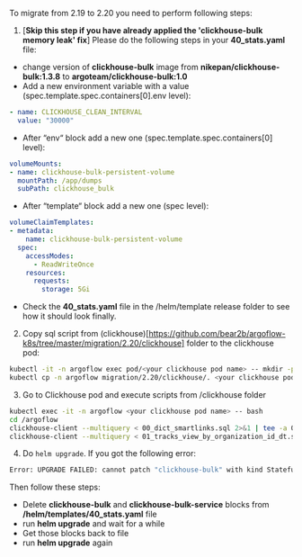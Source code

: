 To migrate from 2.19 to 2.20 you need to perform following steps:
1. [**Skip this step if you have already applied the 'clickhouse-bulk memory leak' fix**] 
Please do the following steps in your **40_stats.yaml** file:
- change version of **clickhouse-bulk** image from **nikepan/clickhouse-bulk:1.3.8** to **argoteam/clickhouse-bulk:1.0**
- Add a new environment variable with a value (spec.template.spec.containers[0].env level):
```yaml
- name: CLICKHOUSE_CLEAN_INTERVAL
  value: "30000"
```
- After “env“ block add a new one (spec.template.spec.containers[0] level):
```yaml
volumeMounts:
- name: clickhouse-bulk-persistent-volume
  mountPath: /app/dumps
  subPath: clickhouse_bulk
```
- After “template“ block add a new one (spec level):
```yaml
volumeClaimTemplates:
- metadata:
    name: clickhouse-bulk-persistent-volume
  spec:
    accessModes:
      - ReadWriteOnce
    resources:
      requests:
        storage: 5Gi
```
- Check the **40_stats.yaml** file in the /helm/template release folder to see how it should look finally. 

2. Copy sql script from (clickhouse)[https://github.com/bear2b/argoflow-k8s/tree/master/migration/2.20/clickhouse] folder to the clickhouse pod:
```bash
kubectl -it -n argoflow exec pod/<your clickhouse pod name> -- mkdir -p /argoflow
kubectl cp -n argoflow migration/2.20/clickhouse/. <your clickhouse pod name>:/argoflow/.
```

3. Go to Clickhouse pod and execute scripts from /clickhouse folder
```bash
kubectl exec -it -n argoflow <your clickhouse pod name> -- bash
cd /argoflow
clickhouse-client --multiquery < 00_dict_smartlinks.sql 2>&1 | tee -a 00_dict_smartlinks.txt
clickhouse-client --multiquery < 01_tracks_view_by_organization_id_dt.sql 2>&1 | tee -a 01_tracks_view_by_organization_id_dt.txt
```

4. Do `helm upgrade`. If you got the following error:
```bash
Error: UPGRADE FAILED: cannot patch "clickhouse-bulk" with kind StatefulSet: StatefulSet.apps "clickhouse-bulk" is invalid: spec: Forbidden: updates to statefulset spec for fields other than 'replicas', 'template', and 'updateStrategy' are forbidden.
```
Then follow these steps:
- Delete **clickhouse-bulk** and **clickhouse-bulk-service** blocks from **/helm/templates/40_stats.yaml** file
- run **helm upgrade** and wait for a while 
- Get those blocks back to file
- run **helm upgrade** again
